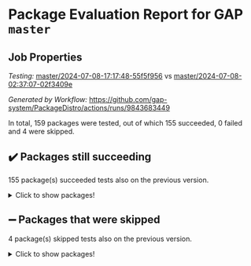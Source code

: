 # Package Evaluation Report for GAP `master`

## Job Properties

*Testing:* [master/2024-07-08-17:17:48-55f5f956](https://github.com/gap-system/PackageDistro/blob/data/reports/master/2024-07-08-17:17:48-55f5f956) vs [master/2024-07-08-02:37:07-02f3409e](https://github.com/gap-system/PackageDistro/blob/data/reports/master/2024-07-08-02:37:07-02f3409e)

*Generated by Workflow:* https://github.com/gap-system/PackageDistro/actions/runs/9843683449

In total, 159 packages were tested, out of which 155 succeeded, 0 failed and 4 were skipped.

## :heavy_check_mark: Packages still succeeding

155 package(s) succeeded tests also on the previous version.
<details><summary>Click to show packages!</summary>

- 4ti2interface 2023.02-04 [(success)](https://github.com/gap-system/PackageDistro/actions/runs/9843683449/job/27175804208)
- ace 5.6.2 [(success)](https://github.com/gap-system/PackageDistro/actions/runs/9843683449/job/27175804451)
- aclib 1.3.2 [(success)](https://github.com/gap-system/PackageDistro/actions/runs/9843683449/job/27175804668)
- agt 0.3.1 [(success)](https://github.com/gap-system/PackageDistro/actions/runs/9843683449/job/27175804906)
- alnuth 3.2.1 [(success)](https://github.com/gap-system/PackageDistro/actions/runs/9843683449/job/27175805096)
- anupq 3.3.0 [(success)](https://github.com/gap-system/PackageDistro/actions/runs/9843683449/job/27175805314)
- atlasrep 2.1.8 [(success)](https://github.com/gap-system/PackageDistro/actions/runs/9843683449/job/27175805566)
- autodoc 2023.06.19 [(success)](https://github.com/gap-system/PackageDistro/actions/runs/9843683449/job/27175805836)
- automata 1.15 [(success)](https://github.com/gap-system/PackageDistro/actions/runs/9843683449/job/27175806156)
- automgrp 1.3.2 [(success)](https://github.com/gap-system/PackageDistro/actions/runs/9843683449/job/27175808373)
- autpgrp 1.11 [(success)](https://github.com/gap-system/PackageDistro/actions/runs/9843683449/job/27175809700)
- cap 2024.07-03 [(success)](https://github.com/gap-system/PackageDistro/actions/runs/9843683449/job/27175810154)
- caratinterface 2.3.6 [(success)](https://github.com/gap-system/PackageDistro/actions/runs/9843683449/job/27175810523)
- cddinterface 2022.11.01 [(success)](https://github.com/gap-system/PackageDistro/actions/runs/9843683449/job/27175813772)
- circle 1.6.6 [(success)](https://github.com/gap-system/PackageDistro/actions/runs/9843683449/job/27175814172)
- classicpres 1.22 [(success)](https://github.com/gap-system/PackageDistro/actions/runs/9843683449/job/27175814439)
- cohomolo 1.6.11 [(success)](https://github.com/gap-system/PackageDistro/actions/runs/9843683449/job/27175814697)
- congruence 1.2.6 [(success)](https://github.com/gap-system/PackageDistro/actions/runs/9843683449/job/27175814971)
- corelg 1.57 [(success)](https://github.com/gap-system/PackageDistro/actions/runs/9843683449/job/27175815261)
- crime 1.6 [(success)](https://github.com/gap-system/PackageDistro/actions/runs/9843683449/job/27175815562)
- crisp 1.4.6 [(success)](https://github.com/gap-system/PackageDistro/actions/runs/9843683449/job/27175815849)
- crypting 0.10.4 [(success)](https://github.com/gap-system/PackageDistro/actions/runs/9843683449/job/27175816185)
- cryst 4.1.27 [(success)](https://github.com/gap-system/PackageDistro/actions/runs/9843683449/job/27175816433)
- crystcat 1.1.10 [(success)](https://github.com/gap-system/PackageDistro/actions/runs/9843683449/job/27175816793)
- ctbllib 1.3.9 [(success)](https://github.com/gap-system/PackageDistro/actions/runs/9843683449/job/27175817208)
- cubefree 1.19 [(success)](https://github.com/gap-system/PackageDistro/actions/runs/9843683449/job/27175817597)
- curlinterface 2.3.2 [(success)](https://github.com/gap-system/PackageDistro/actions/runs/9843683449/job/27175817874)
- cvec 2.8.1 [(success)](https://github.com/gap-system/PackageDistro/actions/runs/9843683449/job/27175818143)
- datastructures 0.3.0 [(success)](https://github.com/gap-system/PackageDistro/actions/runs/9843683449/job/27175818403)
- deepthought 1.0.6 [(success)](https://github.com/gap-system/PackageDistro/actions/runs/9843683449/job/27175818728)
- design 1.8 [(success)](https://github.com/gap-system/PackageDistro/actions/runs/9843683449/job/27175819038)
- difsets 2.3.1 [(success)](https://github.com/gap-system/PackageDistro/actions/runs/9843683449/job/27175819346)
- digraphs 1.7.1 [(success)](https://github.com/gap-system/PackageDistro/actions/runs/9843683449/job/27175819636)
- edim 1.3.8 [(success)](https://github.com/gap-system/PackageDistro/actions/runs/9843683449/job/27175820010)
- example 4.3.4 [(success)](https://github.com/gap-system/PackageDistro/actions/runs/9843683449/job/27175820347)
- examplesforhomalg 2023.10-01 [(success)](https://github.com/gap-system/PackageDistro/actions/runs/9843683449/job/27175820706)
- factint 1.6.3 [(success)](https://github.com/gap-system/PackageDistro/actions/runs/9843683449/job/27175821008)
- ferret 1.0.11 [(success)](https://github.com/gap-system/PackageDistro/actions/runs/9843683449/job/27175821291)
- fga 1.5.0 [(success)](https://github.com/gap-system/PackageDistro/actions/runs/9843683449/job/27175821591)
- fining 1.5.6 [(success)](https://github.com/gap-system/PackageDistro/actions/runs/9843683449/job/27175821857)
- float 1.0.4 [(success)](https://github.com/gap-system/PackageDistro/actions/runs/9843683449/job/27175822163)
- format 1.4.4 [(success)](https://github.com/gap-system/PackageDistro/actions/runs/9843683449/job/27175822443)
- forms 1.2.11 [(success)](https://github.com/gap-system/PackageDistro/actions/runs/9843683449/job/27175822730)
- fplsa 1.2.6 [(success)](https://github.com/gap-system/PackageDistro/actions/runs/9843683449/job/27175822998)
- fr 2.4.13 [(success)](https://github.com/gap-system/PackageDistro/actions/runs/9843683449/job/27175823282)
- francy 2.0.3 [(success)](https://github.com/gap-system/PackageDistro/actions/runs/9843683449/job/27175823515)
- fwtree 1.3 [(success)](https://github.com/gap-system/PackageDistro/actions/runs/9843683449/job/27175823779)
- gapdoc 1.6.7 [(success)](https://github.com/gap-system/PackageDistro/actions/runs/9843683449/job/27175824111)
- gauss 2023.02-04 [(success)](https://github.com/gap-system/PackageDistro/actions/runs/9843683449/job/27175824402)
- gaussforhomalg 2023.11-01 [(success)](https://github.com/gap-system/PackageDistro/actions/runs/9843683449/job/27175824698)
- gbnp 1.0.5 [(success)](https://github.com/gap-system/PackageDistro/actions/runs/9843683449/job/27175824967)
- generalizedmorphismsforcap 2024.04-01 [(success)](https://github.com/gap-system/PackageDistro/actions/runs/9843683449/job/27175825274)
- genss 1.6.8 [(success)](https://github.com/gap-system/PackageDistro/actions/runs/9843683449/job/27175825535)
- gradedmodules 2024.01-01 [(success)](https://github.com/gap-system/PackageDistro/actions/runs/9843683449/job/27175825777)
- gradedringforhomalg 2023.08-01 [(success)](https://github.com/gap-system/PackageDistro/actions/runs/9843683449/job/27175826014)
- grape 4.9.0 [(success)](https://github.com/gap-system/PackageDistro/actions/runs/9843683449/job/27175826247)
- groupoids 1.74 [(success)](https://github.com/gap-system/PackageDistro/actions/runs/9843683449/job/27175826501)
- grpconst 2.6.5 [(success)](https://github.com/gap-system/PackageDistro/actions/runs/9843683449/job/27175826760)
- guarana 0.96.3 [(success)](https://github.com/gap-system/PackageDistro/actions/runs/9843683449/job/27175827025)
- guava 3.19 [(success)](https://github.com/gap-system/PackageDistro/actions/runs/9843683449/job/27175827249)
- hap 1.62 [(success)](https://github.com/gap-system/PackageDistro/actions/runs/9843683449/job/27175827485)
- hapcryst 0.1.15 [(success)](https://github.com/gap-system/PackageDistro/actions/runs/9843683449/job/27175827739)
- hecke 1.5.3 [(success)](https://github.com/gap-system/PackageDistro/actions/runs/9843683449/job/27175828034)
- help 4.0 [(success)](https://github.com/gap-system/PackageDistro/actions/runs/9843683449/job/27175828284)
- homalg 2024.01-01 [(success)](https://github.com/gap-system/PackageDistro/actions/runs/9843683449/job/27175828532)
- homalgtocas 2023.11-01 [(success)](https://github.com/gap-system/PackageDistro/actions/runs/9843683449/job/27175828800)
- idrel 2.47 [(success)](https://github.com/gap-system/PackageDistro/actions/runs/9843683449/job/27175829059)
- images 1.3.2 [(success)](https://github.com/gap-system/PackageDistro/actions/runs/9843683449/job/27175829328)
- intpic 0.3.0 [(success)](https://github.com/gap-system/PackageDistro/actions/runs/9843683449/job/27175829594)
- io 4.8.2 [(success)](https://github.com/gap-system/PackageDistro/actions/runs/9843683449/job/27175829890)
- io_forhomalg 2023.02-04 [(success)](https://github.com/gap-system/PackageDistro/actions/runs/9843683449/job/27175830140)
- irredsol 1.4.4 [(success)](https://github.com/gap-system/PackageDistro/actions/runs/9843683449/job/27175830425)
- json 2.2.1 [(success)](https://github.com/gap-system/PackageDistro/actions/runs/9843683449/job/27175830748)
- jupyterkernel 1.5.1 [(success)](https://github.com/gap-system/PackageDistro/actions/runs/9843683449/job/27175831034)
- jupyterviz 1.5.6 [(success)](https://github.com/gap-system/PackageDistro/actions/runs/9843683449/job/27175831309)
- kan 1.37 [(success)](https://github.com/gap-system/PackageDistro/actions/runs/9843683449/job/27175831597)
- kbmag 1.5.11 [(success)](https://github.com/gap-system/PackageDistro/actions/runs/9843683449/job/27175831900)
- laguna 3.9.7 [(success)](https://github.com/gap-system/PackageDistro/actions/runs/9843683449/job/27175832165)
- liealgdb 2.2.1 [(success)](https://github.com/gap-system/PackageDistro/actions/runs/9843683449/job/27175832436)
- liepring 2.9.1 [(success)](https://github.com/gap-system/PackageDistro/actions/runs/9843683449/job/27175832746)
- liering 2.4.2 [(success)](https://github.com/gap-system/PackageDistro/actions/runs/9843683449/job/27175833064)
- linearalgebraforcap 2024.07-02 [(success)](https://github.com/gap-system/PackageDistro/actions/runs/9843683449/job/27175833330)
- lins 0.9 [(success)](https://github.com/gap-system/PackageDistro/actions/runs/9843683449/job/27175833682)
- localizeringforhomalg 2023.10-01 [(success)](https://github.com/gap-system/PackageDistro/actions/runs/9843683449/job/27175834005)
- loops 3.4.3 [(success)](https://github.com/gap-system/PackageDistro/actions/runs/9843683449/job/27175834334)
- lpres 1.1.0 [(success)](https://github.com/gap-system/PackageDistro/actions/runs/9843683449/job/27175834618)
- majoranaalgebras 1.5.2 [(success)](https://github.com/gap-system/PackageDistro/actions/runs/9843683449/job/27175834970)
- mapclass 1.4.6 [(success)](https://github.com/gap-system/PackageDistro/actions/runs/9843683449/job/27175835285)
- matgrp 0.70 [(success)](https://github.com/gap-system/PackageDistro/actions/runs/9843683449/job/27175835608)
- matricesforhomalg 2024.06-01 [(success)](https://github.com/gap-system/PackageDistro/actions/runs/9843683449/job/27175835945)
- modisom 2.5.4 [(success)](https://github.com/gap-system/PackageDistro/actions/runs/9843683449/job/27175836267)
- modulepresentationsforcap 2024.04-01 [(success)](https://github.com/gap-system/PackageDistro/actions/runs/9843683449/job/27175836600)
- modules 2024.01-01 [(success)](https://github.com/gap-system/PackageDistro/actions/runs/9843683449/job/27175836990)
- monoidalcategories 2024.06-02 [(success)](https://github.com/gap-system/PackageDistro/actions/runs/9843683449/job/27175837308)
- nconvex 2022.09-01 [(success)](https://github.com/gap-system/PackageDistro/actions/runs/9843683449/job/27175837626)
- nilmat 1.4.2 [(success)](https://github.com/gap-system/PackageDistro/actions/runs/9843683449/job/27175837963)
- nock 1.5 [(success)](https://github.com/gap-system/PackageDistro/actions/runs/9843683449/job/27175838316)
- normalizinterface 1.3.6 [(success)](https://github.com/gap-system/PackageDistro/actions/runs/9843683449/job/27175838653)
- nq 2.5.11 [(success)](https://github.com/gap-system/PackageDistro/actions/runs/9843683449/job/27175838989)
- numericalsgps 1.3.1 [(success)](https://github.com/gap-system/PackageDistro/actions/runs/9843683449/job/27175839326)
- openmath 11.5.3 [(success)](https://github.com/gap-system/PackageDistro/actions/runs/9843683449/job/27175839638)
- orb 4.9.0 [(success)](https://github.com/gap-system/PackageDistro/actions/runs/9843683449/job/27175839944)
- packagemanager 1.4.3 [(success)](https://github.com/gap-system/PackageDistro/actions/runs/9843683449/job/27175840309)
- patternclass 2.4.3 [(success)](https://github.com/gap-system/PackageDistro/actions/runs/9843683449/job/27175840655)
- permut 2.0.5 [(success)](https://github.com/gap-system/PackageDistro/actions/runs/9843683449/job/27175841008)
- polenta 1.3.10 [(success)](https://github.com/gap-system/PackageDistro/actions/runs/9843683449/job/27175841315)
- polymaking 0.8.7 [(success)](https://github.com/gap-system/PackageDistro/actions/runs/9843683449/job/27175841678)
- primgrp 3.4.4 [(success)](https://github.com/gap-system/PackageDistro/actions/runs/9843683449/job/27175842047)
- profiling 2.5.4 [(success)](https://github.com/gap-system/PackageDistro/actions/runs/9843683449/job/27175842386)
- qdistrnd 0.9.4 [(success)](https://github.com/gap-system/PackageDistro/actions/runs/9843683449/job/27175842710)
- qpa 1.35 [(success)](https://github.com/gap-system/PackageDistro/actions/runs/9843683449/job/27175843011)
- quagroup 1.8.4 [(success)](https://github.com/gap-system/PackageDistro/actions/runs/9843683449/job/27175843312)
- radiroot 2.9 [(success)](https://github.com/gap-system/PackageDistro/actions/runs/9843683449/job/27175843668)
- rcwa 4.7.1 [(success)](https://github.com/gap-system/PackageDistro/actions/runs/9843683449/job/27175843990)
- rds 1.8 [(success)](https://github.com/gap-system/PackageDistro/actions/runs/9843683449/job/27175844299)
- recog 1.4.2 [(success)](https://github.com/gap-system/PackageDistro/actions/runs/9843683449/job/27175844599)
- repndecomp 1.3.0 [(success)](https://github.com/gap-system/PackageDistro/actions/runs/9843683449/job/27175844978)
- repsn 3.1.2 [(success)](https://github.com/gap-system/PackageDistro/actions/runs/9843683449/job/27175845384)
- resclasses 4.7.3 [(success)](https://github.com/gap-system/PackageDistro/actions/runs/9843683449/job/27175845779)
- ringsforhomalg 2024.06-01 [(success)](https://github.com/gap-system/PackageDistro/actions/runs/9843683449/job/27175846080)
- sco 2023.08-01 [(success)](https://github.com/gap-system/PackageDistro/actions/runs/9843683449/job/27175846388)
- scscp 2.4.3 [(success)](https://github.com/gap-system/PackageDistro/actions/runs/9843683449/job/27175846737)
- semigroups 5.3.7 [(success)](https://github.com/gap-system/PackageDistro/actions/runs/9843683449/job/27175847102)
- sglppow 2.4 [(success)](https://github.com/gap-system/PackageDistro/actions/runs/9843683449/job/27175847474)
- sgpviz 0.999.5 [(success)](https://github.com/gap-system/PackageDistro/actions/runs/9843683449/job/27175847828)
- simpcomp 2.1.14 [(success)](https://github.com/gap-system/PackageDistro/actions/runs/9843683449/job/27175848131)
- singular 2024.06.03 [(success)](https://github.com/gap-system/PackageDistro/actions/runs/9843683449/job/27175848500)
- sl2reps 1.1 [(success)](https://github.com/gap-system/PackageDistro/actions/runs/9843683449/job/27175848860)
- sla 1.5.3 [(success)](https://github.com/gap-system/PackageDistro/actions/runs/9843683449/job/27175849171)
- smallgrp 1.5.4 [(success)](https://github.com/gap-system/PackageDistro/actions/runs/9843683449/job/27175849478)
- smallsemi 0.7.0 [(success)](https://github.com/gap-system/PackageDistro/actions/runs/9843683449/job/27175849867)
- sonata 2.9.6 [(success)](https://github.com/gap-system/PackageDistro/actions/runs/9843683449/job/27175850244)
- sophus 1.27 [(success)](https://github.com/gap-system/PackageDistro/actions/runs/9843683449/job/27175850617)
- sotgrps 1.2 [(success)](https://github.com/gap-system/PackageDistro/actions/runs/9843683449/job/27175850943)
- spinsym 1.5.2 [(success)](https://github.com/gap-system/PackageDistro/actions/runs/9843683449/job/27175851260)
- standardff 1.0 [(success)](https://github.com/gap-system/PackageDistro/actions/runs/9843683449/job/27175851573)
- symbcompcc 1.3.2 [(success)](https://github.com/gap-system/PackageDistro/actions/runs/9843683449/job/27175851826)
- thelma 1.3 [(success)](https://github.com/gap-system/PackageDistro/actions/runs/9843683449/job/27175852072)
- tomlib 1.2.11 [(success)](https://github.com/gap-system/PackageDistro/actions/runs/9843683449/job/27175852332)
- toolsforhomalg 2023.11-01 [(success)](https://github.com/gap-system/PackageDistro/actions/runs/9843683449/job/27175852594)
- toric 1.9.6 [(success)](https://github.com/gap-system/PackageDistro/actions/runs/9843683449/job/27175852910)
- toricvarieties 2022.07.13 [(success)](https://github.com/gap-system/PackageDistro/actions/runs/9843683449/job/27175853166)
- transgrp 3.6.5 [(success)](https://github.com/gap-system/PackageDistro/actions/runs/9843683449/job/27175853436)
- typeset 1.2.2 [(success)](https://github.com/gap-system/PackageDistro/actions/runs/9843683449/job/27175853799)
- ugaly 4.1.3 [(success)](https://github.com/gap-system/PackageDistro/actions/runs/9843683449/job/27175854203)
- unipot 1.6 [(success)](https://github.com/gap-system/PackageDistro/actions/runs/9843683449/job/27175854583)
- unitlib 4.2.0 [(success)](https://github.com/gap-system/PackageDistro/actions/runs/9843683449/job/27175855342)
- utils 0.85 [(success)](https://github.com/gap-system/PackageDistro/actions/runs/9843683449/job/27175855666)
- uuid 0.7 [(success)](https://github.com/gap-system/PackageDistro/actions/runs/9843683449/job/27175855975)
- walrus 0.9991 [(success)](https://github.com/gap-system/PackageDistro/actions/runs/9843683449/job/27175856320)
- wedderga 4.10.5 [(success)](https://github.com/gap-system/PackageDistro/actions/runs/9843683449/job/27175856642)
- xmod 2.92 [(success)](https://github.com/gap-system/PackageDistro/actions/runs/9843683449/job/27175857003)
- xmodalg 1.23 [(success)](https://github.com/gap-system/PackageDistro/actions/runs/9843683449/job/27175857331)
- yangbaxter 0.10.5 [(success)](https://github.com/gap-system/PackageDistro/actions/runs/9843683449/job/27175857615)
- zeromqinterface 0.15 [(success)](https://github.com/gap-system/PackageDistro/actions/runs/9843683449/job/27175857926)
</details>

## :heavy_minus_sign: Packages that were skipped

4 package(s) skipped tests also on the previous version.
<details><summary>Click to show packages!</summary>

- browse 1.8.21 [(skipped)](https://github.com/gap-system/PackageDistro/actions/runs/9843683449/job/27175477077)
- itc 1.5.1 [(skipped)](https://github.com/gap-system/PackageDistro/actions/runs/9843683449/job/27175477077)
- polycyclic 2.16 [(skipped)](https://github.com/gap-system/PackageDistro/actions/runs/9843683449/job/27175477077)
- xgap 4.32 [(skipped)](https://github.com/gap-system/PackageDistro/actions/runs/9843683449/job/27175477077)
</details>

